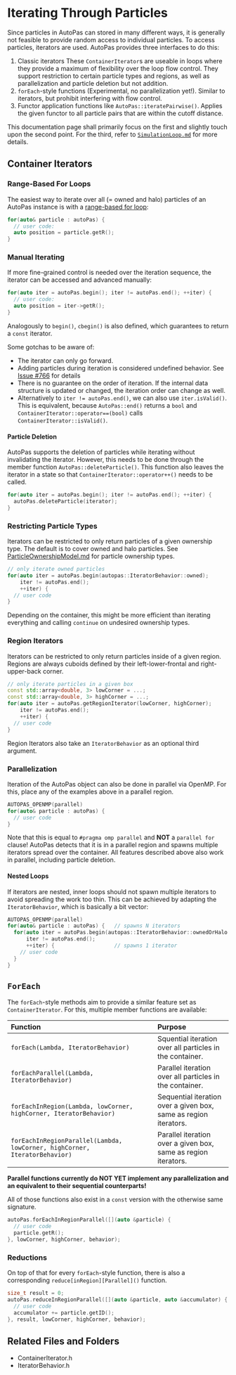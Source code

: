 # Iterating Through Particles

Since particles in AutoPas can stored in many different ways, it is generally not feasible to provide random access to individual particles.
To access particles, iterators are used.
AutoPas provides three interfaces to do this:
1. Classic iterators 
   These `ContainerIterator`s are useable in loops where they provide a maximum of flexibility over the loop flow control.
   They support restriction to certain particle types and regions, as well as parallelization and particle deletion but not addition.
2. `forEach`-style functions (Experimental, no parallelization yet!).
   Similar to iterators, but prohibit interfering with flow control.
3. Functor application functions like `AutoPas::iteratePairwise()`.
   Applies the given functor to all particle pairs that are within the cutoff distance.
   
This documentation page shall primarily focus on the first and slightly touch upon the second point.
For the third, refer to [`SimulationLoop.md`](https://github.com/AutoPas/AutoPas/blob/master/docs/userdoc/SimulationLoop.md) for more details.

## Container Iterators

### Range-Based For Loops

The easiest way to iterate over all (= owned and halo) particles of an AutoPas instance is with a [range-based for loop](https://en.cppreference.com/w/cpp/language/range-for):

```cpp
for(auto& particle : autoPas) {
  // user code:
  auto position = particle.getR();
}
```

### Manual Iterating

If more fine-grained control is needed over the iteration sequence, the iterator can be accessed and advanced manually:

```cpp
for(auto iter = autoPas.begin(); iter != autoPas.end(); ++iter) {
  // user code:
  auto position = iter->getR();
}
```
Analogously to `begin()`, `cbegin()` is also defined, which guarantees to return a `const` iterator.

Some gotchas to be aware of:
- The iterator can only go forward.
- Adding particles during iteration is considered undefined behavior.
  See [Issue #766](https://github.com/AutoPas/AutoPas/issues/766) for details
- There is no guarantee on the order of iteration.
  If the internal data structure is updated or changed, the iteration order can change as well.
- Alternatively to `iter != autoPas.end()`, we can also use `iter.isValid()`.
  This is equivalent, because `AutoPas::end()` returns a `bool` and `ContainerIterator::operator==(bool)` calls `ContainerIterator::isValid()`.

#### Particle Deletion

AutoPas supports the deletion of particles while iterating without invalidating the iterator.
However, this needs to be done through the member function `AutoPas::deleteParticle()`.
This function also leaves the iterator in a state so that `ContainerIterator::operator++()` needs to be called.

```cpp
for(auto iter = autoPas.begin(); iter != autoPas.end(); ++iter) {
  autoPas.deleteParticle(iterator);
}
```

### Restricting Particle Types

Iterators can be restricted to only return particles of a given ownership type.
The default is to cover owned and halo particles.
See [ParticleOwnershipModel.md](https://github.com/AutoPas/AutoPas/blob/master/docs/userdoc/ParticleOwnershipModel.md) for particle ownership types.

```cpp
// only iterate owned particles
for(auto iter = autoPas.begin(autopas::IteratorBehavior::owned);
    iter != autoPas.end();
    ++iter) {
  // user code
}
```

Depending on the container, this might be more efficient than iterating everything and calling `continue` on undesired ownership types.

### Region Iterators

Iterators can be restricted to only return particles inside of a given region.
Regions are always cuboids defined by their left-lower-frontal and right-upper-back corner.

```cpp
// only iterate particles in a given box
const std::array<double, 3> lowCorner = ...;
const std::array<double, 3> highCorner = ...;
for(auto iter = autoPas.getRegionIterator(lowCorner, highCorner);
    iter != autoPas.end();
    ++iter) {
  // user code
}
```

Region Iterators also take an `IteratorBehavior` as an optional third argument.

### Parallelization

Iteration of the AutoPas object can also be done in parallel via OpenMP.
For this, place any of the examples above in a parallel region.

```cpp
AUTOPAS_OPENMP(parallel)
for(auto& particle : autoPas) {
  // user code
}
```

Note that this is equal to `#pragma omp parallel` and **NOT** a `parallel for` clause!
AutoPas detects that it is in a parallel region and spawns multiple iterators spread over the container.
All features described above also work in parallel, including particle deletion.

#### Nested Loops

If iterators are nested, inner loops should not spawn multiple iterators to avoid spreading the work too thin.
This can be achieved by adapting the `IteratorBehavior`, which is basically a bit vector:
```cpp
AUTOPAS_OPENMP(parallel)
for(auto& particle : autoPas) {   // spawns N iterators
  for(auto iter = autoPas.begin(autopas::IteratorBehavior::ownedOrHalo | autopas::IteratorBehavior::forceSequential);
      iter != autoPas.end();
      ++iter) {                   // spawns 1 iterator
    // user code
  }
}
```


## `ForEach`

The `forEach`-style methods aim to provide a similar feature set as `ContainerIterator`.
For this, multiple member functions are available:

| Function | Purpose |
|:---------|:--------|
| `forEach(Lambda, IteratorBehavior)` | Squential iteration over all particles in the container. |
| `forEachParallel(Lambda, IteratorBehavior)` | Parallel iteration over all particles in the container. |
| `forEachInRegion(Lambda, lowCorner, highCorner, IteratorBehavior)` | Sequential iteration over a given box, same as region iterators. |
| `forEachInRegionParallel(Lambda, lowCorner, highCorner, IteratorBehavior)` | Parallel iteration over a given box, same as region iterators. |

**Parallel functions currently do NOT YET implement any parallelization and an equivalent to their sequential counterparts!**

All of those functions also exist in a `const` version with the otherwise same signature.

```cpp
autoPas.forEachInRegionParallel([](auto &particle) {
  // user code
  particle.getR();
}, lowCorner, highCorner, behavior);
```

### Reductions

On top of that for every `forEach`-style function, there is also a corresponding `reduce[inRegion][Parallel]()` function.

```cpp
size_t result = 0;
autoPas.reduceInRegionParallel([](auto &particle, auto &accumulator) {
  // user code
  accumulator += particle.getID();
}, result, lowCorner, highCorner, behavior);
```

## Related Files and Folders
- ContainerIterator.h
- IteratorBehavior.h
